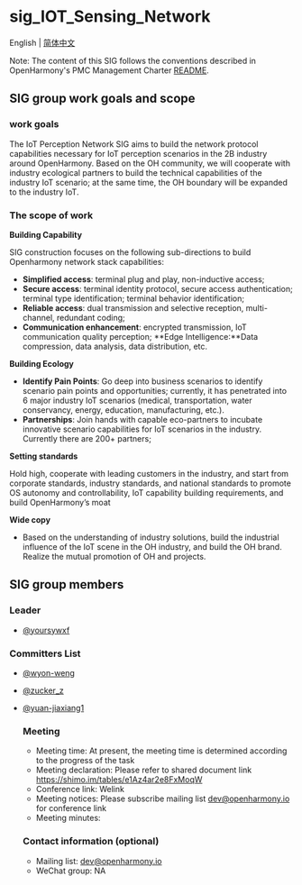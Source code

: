 # sig_IOT_Sensing_Network

English | [简体中文](./sig_iot_sensing_network_cn.md)

Note: The content of this SIG follows the conventions described in OpenHarmony's PMC Management Charter [README](../../zh/pmc.md).

## SIG group work goals and scope

### work goals

 The IoT Perception Network SIG aims to build the network protocol capabilities necessary for IoT perception scenarios in the 2B industry around OpenHarmony. Based on the OH community, we will cooperate with industry ecological partners to build the technical capabilities of the industry IoT scenario; at the same time, the OH boundary will be expanded to the industry IoT.

### The scope of work

**Building Capability**

SIG construction focuses on the following sub-directions to build Openharmony network stack capabilities:

* **Simplified access**: terminal plug and play, non-inductive access;
* **Secure access**: terminal identity protocol, secure access authentication; terminal type identification; terminal behavior identification;
* **Reliable access**: dual transmission and selective reception, multi-channel, redundant coding;
* **Communication enhancement**: encrypted transmission, IoT communication quality perception;
**Edge Intelligence:**Data compression, data analysis, data distribution, etc.

**Building Ecology**

* **Identify Pain Points**: Go deep into business scenarios to identify scenario pain points and opportunities; currently, it has penetrated into 6 major industry IoT scenarios (medical, transportation, water conservancy, energy, education, manufacturing, etc.).
* **Partnerships**: Join hands with capable eco-partners to incubate innovative scenario capabilities for IoT scenarios in the industry. Currently there are 200+ partners;

**Setting standards**

 Hold high, cooperate with leading customers in the industry, and start from corporate standards, industry standards, and national standards to promote OS autonomy and controllability, IoT capability building requirements, and build OpenHarmony’s moat

**Wide copy**

* Based on the understanding of industry solutions, build the industrial influence of the IoT scene in the OH industry, and build the OH brand. Realize the mutual promotion of OH and projects.


## SIG group members

### Leader

- [@yoursywxf](https://gitee/yoursywxf)

### Committers List

- [@wyon-weng](https://gitee.com/wyon-weng)  
- [@zucker_z](https://gitee.com/zucker_z)   
- [@yuan-jiaxiang1](https://gitee.com/yuan-jiaxiang1)   


  ### Meeting

   - Meeting time: At present, the meeting time is determined according to the progress of the task
   - Meeting declaration: Please refer to shared document link https://shimo.im/tables/e1Az4ar2e8FxMoqW
   - Conference link: Welink
   - Meeting notices: Please subscribe mailing list [dev@openharmony.io](https://lists.openatom.io/postorius/lists/dev.openharmony.io/) for conference link
   - Meeting minutes: 

  ### Contact information (optional)

  - Mailing list: [dev@openharmony.io](https://lists.openatom.io/postorius/lists/dev.openharmony.io/)
  - WeChat group:  NA

